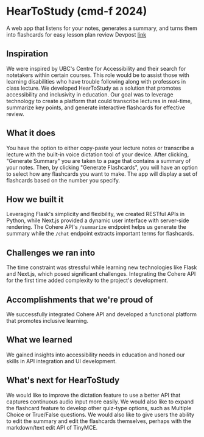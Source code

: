 # HearToStudy (cmd-f 2024)
A web app that listens for your notes, generates a summary, and turns them into flashcards for easy lesson plan review
Devpost [link](https://devpost.com/software/hear4you)

## Inspiration
We were inspired by UBC's Centre for Accessibility and their search for notetakers within certain courses. This role would be to assist those with learning disabilities who have trouble following along with professors in class lecture. We developed HearToStudy as a solution that promotes accessibility and inclusivity in education. Our goal was to leverage technology to create a platform that could transcribe lectures in real-time, summarize key points, and generate interactive flashcards for effective review.

## What it does
You have the option to either copy-paste your lecture notes or transcribe a lecture with the built-in voice dictation tool of your device. After clicking, "Generate Summary" you are taken to a page that contains a summary of your notes. Then, by clicking "Generate Flashcards", you will have an option to select how any flashcards you want to make. The app will display a set of flashcards based on the number you specify.

## How we built it
Leveraging Flask's simplicity and flexibility, we created RESTful APIs in Python, while Next.js provided a dynamic user interface with server-side rendering. The Cohere API's `/summarize` endpoint helps us generate the summary while the `/chat` endpoint extracts important terms for flashcards.

## Challenges we ran into
The time constraint was stressful while learning new technologies like Flask and Next.js, which posed significant challenges. Integrating the Cohere API for the first time added complexity to the project's development.

## Accomplishments that we're proud of
We successfully integrated Cohere API and developed a functional platform that promotes inclusive learning.

## What we learned
We gained insights into accessibility needs in education and honed our skills in API integration and UI development.

## What's next for HearToStudy
We would like to improve the dictation feature to use a better API that captures continuous audio input more easily. We would also like to expand the flashcard feature to develop other quiz-type options, such as Multiple Choice or True/False questions. We would also like to give users the ability to edit the summary and edit the flashcards themselves, perhaps with the markdown/text edit API of TinyMCE.
